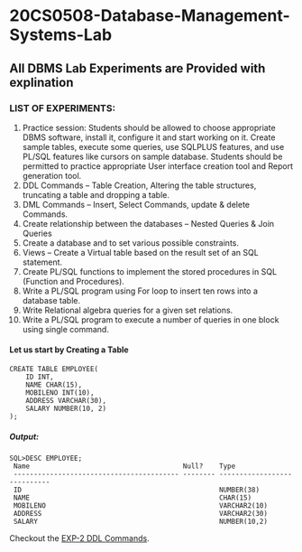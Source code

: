 # 20CS0508-Database-Management-Systems-Lab
## All DBMS Lab Experiments are Provided with explination

### LIST OF EXPERIMENTS:
1. Practice session: Students should be allowed to choose appropriate DBMS software, install it,
configure it and start working on it. Create sample tables, execute some queries, use SQLPLUS
features, and use PL/SQL features like cursors on sample database. Students should be
permitted to practice appropriate User interface creation tool and Report generation tool.
2. DDL Commands – Table Creation, Altering the table structures, truncating a table and dropping
a table.
3. DML Commands – Insert, Select Commands, update & delete Commands.
4. Create relationship between the databases – Nested Queries & Join Queries
5. Create a database and to set various possible constraints.
6. Views – Create a Virtual table based on the result set of an SQL statement.
7. Create PL/SQL functions to implement the stored procedures in SQL (Function and
Procedures).
8. Write a PL/SQL program using For loop to insert ten rows into a database table.
9. Write Relational algebra queries for a given set relations.
10. Write a PL/SQL program to execute a number of queries in one block using single command.

#### Let us start by Creating a Table
```
CREATE TABLE EMPLOYEE(
    ID INT,
    NAME CHAR(15),
    MOBILENO INT(10),
    ADDRESS VARCHAR(30),
    SALARY NUMBER(10, 2)
);
```
##### Output:
```
SQL>DESC EMPLOYEE;
 Name                                      Null?    Type
 ----------------------------------------- -------- ----------------------------
 ID                                                 NUMBER(38)
 NAME                                               CHAR(15)
 MOBILENO                                           VARCHAR2(10)
 ADDRESS                                            VARCHAR2(30)
 SALARY                                             NUMBER(10,2)
```

Checkout the [EXP-2 DDL Commands](https://github.com/Durgesh-Vaigandla/20CS0508-Database-Management-Systems-Lab/blob/main/EXP-2%20DDL%20Commands.sql).
